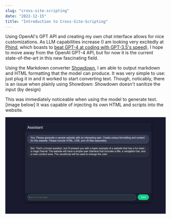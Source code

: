 ```yaml
---
slug: "cross-site-scripting"
date: "2022-12-15"
title: "Introduction to Cross-Site-Scripting" 
---
```


Using OpenAI's GPT API and creating my own chat interface allows for nice customizations. As LLM capabilities increase (I am looking very excitedly at [Phind](pind.com), which boasts to [beat GPT-4 at coding with GPT-3.5's speed](https://news.ycombinator.com/item?id=38088538)), I hope to move away from the OpenAI GPT-4 API, but for now it is the current state-of-the-art in this new fascinating field.

Using the Markdown converter [Showdown](https://github.com/showdownjs/showdown), I am able to output markdown and HTML formatting that the model can produce.
It was very simple to use: just plug it in and it worked to start converting text.
Though, noticably, there is an issue when plainly using Showdown: Showdown doesn't sanitize the input (by design)

This was immediately noticeable when using the model to generate text. [image below] It was capable of injecting its own HTML and scripts into the website.

![](image-4.png)
